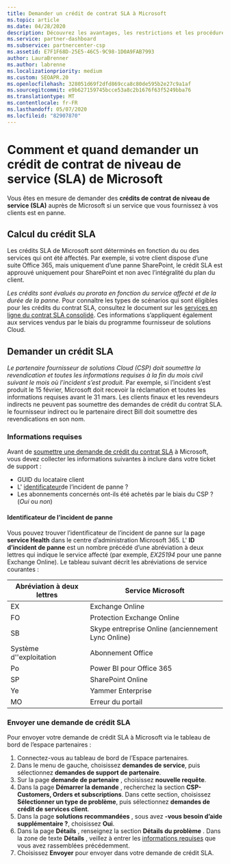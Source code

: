```yaml
---
title: Demander un crédit de contrat SLA à Microsoft
ms.topic: article
ms.date: 04/28/2020
description: Découvrez les avantages, les restrictions et les procédures pour demander un crédit de contrat de niveau de service (SLA) auprès de Microsoft si vos clients rencontrent une panne de service.
ms.service: partner-dashboard
ms.subservice: partnercenter-csp
ms.assetid: E7F1F68D-25E5-46C5-9C98-1D0A9FAB7993
author: LauraBrenner
ms.author: labrenne
ms.localizationpriority: medium
ms.custom: SEOAPR.20
ms.openlocfilehash: 328051d69f2dfd869cca8c80de595b2e27c9a1af
ms.sourcegitcommit: e9b627159745bcce53a8c2b1676f63f5249bba76
ms.translationtype: MT
ms.contentlocale: fr-FR
ms.lasthandoff: 05/07/2020
ms.locfileid: "82907870"
---
```

# <a name="how-and-when-to-request-a-service-level-agreement-sla-credit-from-microsoft"></a>Comment et quand demander un crédit de contrat de niveau de service (SLA) de Microsoft

Vous êtes en mesure de demander des **crédits de contrat de niveau de service (SLA)** auprès de Microsoft si un service que vous fournissez à vos clients est en panne.

## <a name="sla-credit-calculation"></a>Calcul du crédit SLA

Les crédits SLA de Microsoft sont déterminés en fonction du ou des services qui ont été affectés. Par exemple, si votre client dispose d’une suite Office 365, mais uniquement d’une panne SharePoint, le crédit SLA est approuvé uniquement pour SharePoint et non avec l’intégralité du plan du client.

*Les crédits sont évalués au prorata en fonction du service affecté et de la durée de la panne.* Pour connaître les types de scénarios qui sont éligibles pour les crédits du contrat SLA, consultez le document sur les [services en ligne du contrat SLA consolidé](http://www.microsoftvolumelicensing.com/DocumentSearch.aspx?Mode=3&DocumentTypeId=37). Ces informations s’appliquent également aux services vendus par le biais du programme fournisseur de solutions Cloud.

## <a name="request-an-sla-credit"></a>Demander un crédit SLA

*Le partenaire fournisseur de solutions Cloud (CSP) doit soumettre la revendication et toutes les informations requises à la fin du mois civil suivant le mois où l’incident s’est produit.* Par exemple, si l’incident s’est produit le 15 février, Microsoft doit recevoir la réclamation et toutes les informations requises avant le 31 mars. Les clients finaux et les revendeurs indirects ne peuvent pas soumettre des demandes de crédit du contrat SLA. le fournisseur indirect ou le partenaire direct Bill doit soumettre des revendications en son nom.

### <a name="required-information"></a>Informations requises

Avant de [soumettre une demande de crédit du contrat SLA](#submit-sla-credit-request) à Microsoft, vous devez collecter les informations suivantes à inclure dans votre ticket de support :

- GUID du locataire client
- L' [identificateur](#outage-incident-identifier)de l’incident de panne ?
- Les abonnements concernés ont-ils été achetés par le biais du CSP ? (*Oui* ou *non*)

#### <a name="outage-incident-identifier"></a>Identificateur de l’incident de panne

Vous pouvez trouver l’identificateur de l’incident de panne sur la page **service Health** dans le centre d’administration Microsoft 365. L' **ID d’incident de panne** est un nombre précédé d’une abréviation à deux lettres qui indique le service affecté (par exemple, *EX25194* pour une panne Exchange Online). Le tableau suivant décrit les abréviations de service courantes :

| Abréviation à deux lettres | Service Microsoft |
| ----------------------- | ----------------- |
| EX | Exchange Online |
| FO | Protection Exchange Online |
| SB | Skype entreprise Online (anciennement Lync Online) |
| Système d''exploitation | Abonnement Office |
| Po | Power BI pour Office 365 |
| SP | SharePoint Online |
| Ye | Yammer Enterprise |
| MO | Erreur du portail |

### <a name="submit-sla-credit-request"></a>Envoyer une demande de crédit SLA

Pour envoyer votre demande de crédit SLA à Microsoft via le tableau de bord de l’espace partenaires :

1. Connectez-vous au tableau de bord de l’Espace partenaires.
2. Dans le menu de gauche, choisissez **demandes de service**, puis sélectionnez **demandes de support de partenaire**.
3. Sur la page **demande de partenaire** , choisissez **nouvelle requête**.
4. Dans la page **Démarrer la demande** , recherchez la section **CSP-Customers, Orders et subscriptions**. Dans cette section, choisissez **Sélectionner un type de problème**, puis sélectionnez **demandes de crédit de services client**.
5. Dans la page **solutions recommandées** , sous avez **-vous besoin d’aide supplémentaire ?**, choisissez **Oui**.
6. Dans la page **Détails** , renseignez la section **Détails du problème** . Dans la zone de texte **Détails** , veillez à entrer les [informations requises](#required-information) que vous avez rassemblées précédemment.
7. Choisissez **Envoyer** pour envoyer dans votre demande de crédit SLA.
